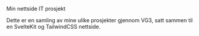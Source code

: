 Min nettside IT prosjekt

Dette er en samling av mine ulike prosjekter gjennom VG3, satt sammen til en SvelteKit og TailwindCSS nettside.